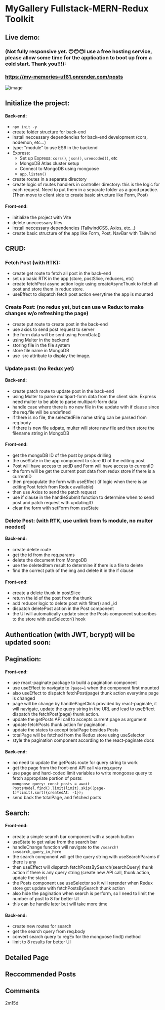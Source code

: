 # MyGallery Fullstack-MERN-Redux Toolkit 

## Live demo:
### (Not fully responsive yet. 😔😔😔I use a free hosting service, please allow some time for the application to boot up from a cold start. Thank you!!!):
### https://my-memories-uf61.onrender.com/posts
![image](https://github.com/tnttb79/WEB-REACT-MyGallery-fullstack-MERN-app/assets/90600992/ff4e9b05-51a6-4670-a1b8-6dc2335e2705)

## Initialize the project:
#### Back-end:
- `npm init -y` 
- create folder structure for back-end
- install neccessary dependencies for back-end development (cors, nodemon, etc...)
- type: "module" to use ES6 in the backend
- Express: 
	- Set up Express: `cors()`, `json()`, `urencoded()`, etc
	- MongoDB Atlas cluster setup
	- Connect to MongoDB using mongoose
	- `app.listen()`
- create routes in a separate directory
- create logic of routes handlers in controller directory: this is the logic for each request. Need to put them in a separate folder as a good practice.
(Then move to client side to create basic structure like Form, Post)
 
#### Front-end:
- initialize the project with Vite
- delete uneccessary files
- install neccessary dependencies (TailwindCSS, Axios, etc...)
- create basic structure of the app like Form, Post, NavBar with Tailwind

## CRUD:
### Fetch Post (with RTK):
- create get route to fetch all post in the back-end
- set up basic RTK in the app (store, postSlice, reducers, etc)
- create fetchPost async action logic using createAsyncThunk to fetch all post and store them in redux store. 
- useEffect to dispatch fetch post action everytime the app is mounted

### Create Post: (no redux yet, but can use w Redux to make changes w/o refreshing the page)
- create put route to create post in the back-end
- use axios to send post request to server 
- the form data will be sent using FormData()
- using Multer in the backend
- storing file in the file system
- store file name in MongoDB
- use <img/> src attribute to display the image.

### Update post: (no Redux yet)
#### Back-end:
- create patch route to update post in the back-end
- using Multer to parse multipart-form data from the client side. Express need multer to be able to parse multipart-form data
- handle case where there is no new file in the update with if clause since the req.file will be undefined
- if there is no file, the selectedFile name string can be parsed from req.body
- if there is new file udpate, multer will store new file and then store the filename string in MongoDB
#### Front-end:
- get the mongoDB ID of the post by props drilling
- the useState in the app component to store ID of the editing post
- Post will have access to setID and Form will have access to currentID
- the form will be get the current post data from redux store if there is a currentID
- then prepopulate the form with useEffect (if logic when there is an editingPost fetch from Redux availlable)
- then use Axios to send the patch request 
- use if clause in the handleSubmit function to determine when to send post and patch request with updatingID
- clear the form with setForm from useState
	
### Delete Post: (with RTK, use unlink from fs module, no multer needed)
#### Back-end:
- create delete route
- get the id from the req.params
- delete the document from MongoDB
- use the deletedItem result to determine if there is a file to delete
- find the correct path of the img and delete it in the if clause
#### Front-end:
- create a delete thunk in postSlice
- return the id of the post from the thunk
- add reducer logic to delete post with filter() and _id
- dispatch deletePost action in the Post component
- the UI will automatically update since the Posts component subscribes to the store with useSelector() hook
	
## Authentication (with JWT, bcrypt) will be updated soon:	

## Pagination: 
#### Front-end: 
- use react-paginate package to build a pagination component
- use useEffect to navigate to `?page=1` when the component first mounted
- also useEffect to dispatch fetchPost(page) thunk action everytime page is changed
- page will be change by handlePageClick provided by react-paginate, it will navigate, update the query string in the URL and lead to useEffect dispatch the fetchPost(page) thunk action.
- update the getPosts API call to accepts current page as argument
- update fetchPosts thunk action for pagination.
- update the states to accept totalPage besides Posts
- totalPage will be fetched from the Redux store using useSelector
- style the pagination component according to the react-paginate docs
#### Back-end:
- no need to update the getPosts route for query string to work
- get the page from the front-end API call via req.query
- use page and hard-coded limit variables to write mongoose query to fetch appropriate portion of posts:      
	`mongoose query: const posts = await PostsModel.find().limit(limit).skip((page-1)*limit).sort({createdAt: -1});`
- send back the totalPage, and fetched posts 

## Search:
#### Front-end:
- create a simple search bar component with a search button
- useState to get value from the search bar
- handleChange function will navigate to the `/search?s=search_query_in_here`
- the search component will get the query string with useSearchParams if there is any
- then useEffect will dispatch fetchPostsBySearch(searchQuery) thunk action if there is any query string (create new API call, thunk action, update the state)
- the Posts component use useSelector so it will rerender when Redux store got update with fetchPostsBySearch thunk action
- also hide the pagination when search is perform, so I need to limit the number of post to 8 for better UI
- this can be handle later but will take more time
#### Back-end:
- create new routes for search
- get the search query from req.body
- convert search query to regEx for the mongoose find() method
- limit to 8 results for better UI

 ## Detailed Page

 ## Reccommended Posts

 ## Comments

 2m15d
	
	
	
	
	
	
	
	
	
	
	
	
	
	
	
	
	
	
	
	
	
	
